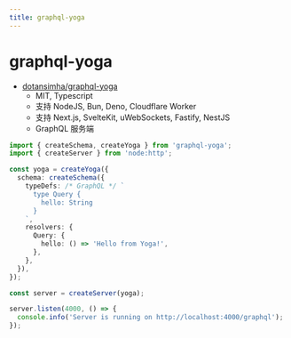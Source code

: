 ```yaml
---
title: graphql-yoga
---
```


# graphql-yoga

- [dotansimha/graphql-yoga](https://github.com/dotansimha/graphql-yoga)
  - MIT, Typescript
  - 支持 NodeJS, Bun, Deno, Cloudflare Worker
  - 支持 Next.js, SvelteKit, uWebSockets, Fastify, NestJS
  - GraphQL 服务端

```ts
import { createSchema, createYoga } from 'graphql-yoga';
import { createServer } from 'node:http';

const yoga = createYoga({
  schema: createSchema({
    typeDefs: /* GraphQL */ `
      type Query {
        hello: String
      }
    `,
    resolvers: {
      Query: {
        hello: () => 'Hello from Yoga!',
      },
    },
  }),
});

const server = createServer(yoga);

server.listen(4000, () => {
  console.info('Server is running on http://localhost:4000/graphql');
});
```
